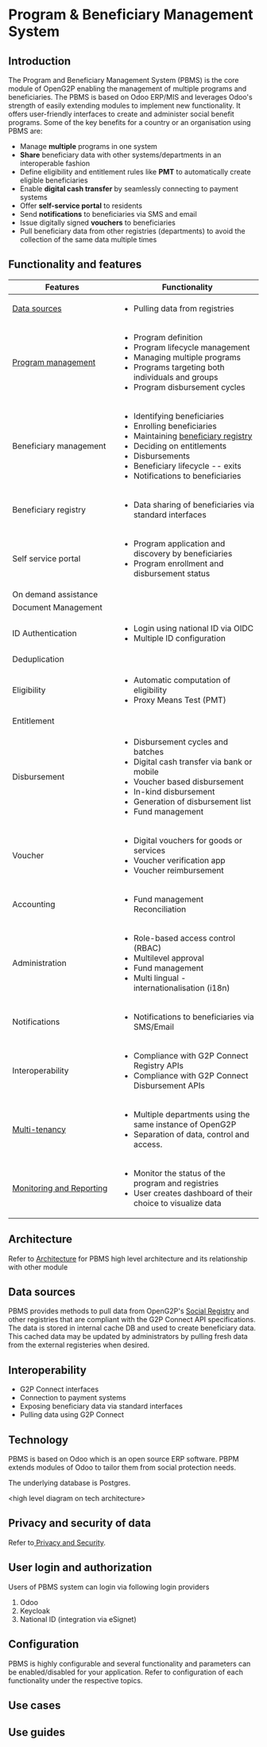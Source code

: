 # Program & Beneficiary Management System

## Introduction&#x20;

The Program and Beneficiary Management System (PBMS) is the core module of OpenG2P enabling the management of multiple programs and beneficiaries. The PBMS is based on Odoo ERP/MIS and leverages Odoo's strength of easily extending modules to implement new functionality.  It offers user-friendly interfaces to create and administer social benefit programs.  Some of the key benefits for a country or an organisation using PBMS are:

* Manage **multiple** programs in one system
* **Share** beneficiary data with other systems/departments in an interoperable fashion
* Define eligibility and entitlement rules like **PMT** to automatically create eligible beneficiaries
* Enable **digital cash transfer** by seamlessly connecting to payment systems
* Offer **self-service portal** to residents
* Send **notifications** to beneficiaries via SMS and email
* Issue digitally signed **vouchers** to beneficiaries
* Pull beneficiary data from other registries (departments) to avoid the collection of the same data multiple times

## Functionality and features

<table><thead><tr><th width="201">Features</th><th>Functionality</th></tr></thead><tbody><tr><td><a href="./#data-sources">Data sources</a></td><td><ul><li>Pulling data from registries</li></ul></td></tr><tr><td><a href="program-management.md">Program management</a></td><td><ul><li>Program definition</li><li>Program lifecycle management</li><li>Managing multiple programs</li><li>Programs targeting both individuals and groups</li><li>Program disbursement cycles</li></ul></td></tr><tr><td>Beneficiary management</td><td><p></p><ul><li>Identifying beneficiaries</li><li>Enrolling beneficiaries</li><li>Maintaining <a href="beneficiary-registry.md">beneficiary registry</a></li><li>Deciding on entitlements</li><li>Disbursements</li><li>Beneficiary lifecycle -- exits</li><li>Notifications to beneficiaries</li></ul></td></tr><tr><td>Beneficiary registry</td><td><ul><li>Data sharing of beneficiaries via standard interfaces</li></ul></td></tr><tr><td>Self service portal</td><td><ul><li>Program application and discovery by beneficiaries</li><li>Program enrollment and disbursement status </li></ul></td></tr><tr><td>On demand assistance</td><td></td></tr><tr><td>Document Management</td><td></td></tr><tr><td>ID Authentication</td><td><ul><li>Login using national ID via OIDC</li><li>Multiple ID configuration</li></ul></td></tr><tr><td>Deduplication</td><td></td></tr><tr><td>Eligibility</td><td><ul><li>Automatic computation of eligibility</li><li>Proxy Means Test (PMT)</li></ul></td></tr><tr><td>Entitlement </td><td></td></tr><tr><td>Disbursement</td><td><ul><li>Disbursement cycles and batches</li><li>Digital cash transfer via bank or mobile</li><li>Voucher based disbursement</li><li>In-kind disbursement</li><li>Generation of disbursement list</li><li>Fund management</li></ul></td></tr><tr><td>Voucher</td><td><ul><li>Digital vouchers for goods or services</li><li>Voucher verification app</li><li>Voucher reimbursement </li></ul></td></tr><tr><td>Accounting</td><td><ul><li>Fund management Reconciliation</li></ul></td></tr><tr><td>Administration</td><td><ul><li>Role-based access control (RBAC)</li><li>Multilevel approval </li><li>Fund management</li><li>Multi lingual - internationalisation (i18n)</li></ul></td></tr><tr><td>Notifications</td><td><ul><li>Notifications to beneficiaries via SMS/Email</li></ul></td></tr><tr><td>Interoperability</td><td><ul><li>Compliance with G2P Connect Registry APIs</li><li>Compliance with G2P Connect Disbursement APIs</li></ul></td></tr><tr><td><a href="multi-tenancy-in-pbms.md">Multi-tenancy</a></td><td><ul><li>Multiple departments using the same instance of OpenG2P</li><li>Separation of data, control and access.</li></ul></td></tr><tr><td><a href="broken-reference">Monitoring and Reporting</a> </td><td><ul><li>Monitor the status of the program and registries</li><li>User creates dashboard of their choice to visualize data</li></ul></td></tr></tbody></table>

## Architecture

Refer to [Architecture](../../architecture.md) for PBMS high level architecture and its relationship with other module

## Data sources

PBMS provides methods to pull data from OpenG2P's [Social Registry](../social-registry.md) and other registries that are compliant with the G2P Connect API specifications.  The data is stored in internal cache DB and used to create beneficiary data. This cached data may be updated by administrators by pulling fresh data from the external registeries when desired.

## Interoperability &#x20;

* G2P Connect interfaces
* Connection to payment systems
* Exposing beneficiary data via standard interfaces
* Pulling data using G2P Connect

## Technology

PBMS is based on Odoo which is an open source ERP software.  PBPM extends modules of Odoo to tailor them from social protection needs.&#x20;

The underlying database is Postgres.

\<high level diagram on tech architecture>

## Privacy and security of data

Refer to[ Privacy and Security](../../privacy-and-security/).

## User login and authorization

Users of PBMS system can login via following login providers

1. Odoo&#x20;
2. Keycloak&#x20;
3. National ID (integration via eSignet)

## Configuration

PBMS is highly configurable and several functionality and parameters can be enabled/disabled for your application.  Refer to configuration of each functionality under the respective topics.

## Use cases

## Use guides
